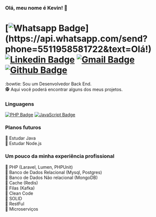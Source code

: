 ### Olá, meu nome é Kevin! :wave:

# [![Whatsapp Badge](https://img.shields.io/badge/-Whatsapp-4CA143?style=flat&labelColor=4CA143&logo=whatsapp&logoColor=white&link=https://api.whatsapp.com/send?phone=5511958581722&text=Olá!)](https://api.whatsapp.com/send?phone=5511958581722&text=Olá!) [![Linkedin Badge](https://img.shields.io/badge/-LinkedIn-0077B5?style=flat&logo=Linkedin&logoColor=white&link=https://www.linkedin.com/in/ronnyacacio/)](https://www.linkedin.com/in/kevin-martiniano-da-silva-199311142/) [![Gmail Badge](https://img.shields.io/badge/-Email-c14438?style=flat&logo=Gmail&logoColor=white&link=mailto:kevin.martiniano123@gmail.com)](mailto:kevin.martiniano123@gmail.com) [![Github Badge](https://img.shields.io/badge/-Github-000?style=flat&logo=Github&logoColor=white&link=https://github.com/ronnyacacio)](https://github.com/kevinmartiniano)

:bowtie: Sou um Desenvolvedor Back End.  
:detective: Aqui você poderá encontrar alguns dos meus projetos.  

### Linguagens

[![PHP Badge](https://img.shields.io/badge/-PHP-4f5b93?style=flat&logo=php&logoColor=white&link=https://www.php.net/)](https://www.php.net/) 
[![JavaScript Badge](https://img.shields.io/badge/-JavaScript-yellow?style=flat&logo=JavaScript&logoColor=white&link=https://developer.mozilla.org/en-US/docs/Web/JavaScript)](https://developer.mozilla.org/en-US/docs/Web/JavaScript)

### Planos futuros

:monocle_face: Estudar Java  
:monocle_face: Estudar Node.js  

### Um pouco da minha experiência profissional

:bust_in_silhouette: PHP (Laravel, Lumen, PHPUnit)  
:bust_in_silhouette: Banco de Dados Relacional (Mysql, Postgres)  
:bust_in_silhouette: Banco de Dados Não relacional (MongoDB)  
:bust_in_silhouette: Cache (Redis)  
:bust_in_silhouette: Filas (Kafka)  
:bust_in_silhouette: Clean Code  
:bust_in_silhouette: SOLID  
:bust_in_silhouette: RestFul  
:bust_in_silhouette: Microserviços  
